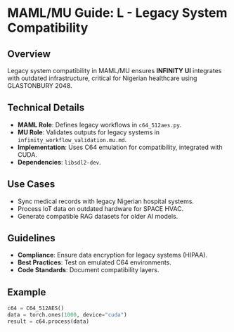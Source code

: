# MAML/MU Guide: L - Legacy System Compatibility

## Overview
Legacy system compatibility in MAML/MU ensures **INFINITY UI** integrates with outdated infrastructure, critical for Nigerian healthcare using GLASTONBURY 2048.

## Technical Details
- **MAML Role**: Defines legacy workflows in `c64_512aes.py`.
- **MU Role**: Validates outputs for legacy systems in `infinity_workflow_validation.mu.md`.
- **Implementation**: Uses C64 emulation for compatibility, integrated with CUDA.
- **Dependencies**: `libsdl2-dev`.

## Use Cases
- Sync medical records with legacy Nigerian hospital systems.
- Process IoT data on outdated hardware for SPACE HVAC.
- Generate compatible RAG datasets for older AI models.

## Guidelines
- **Compliance**: Ensure data encryption for legacy systems (HIPAA).
- **Best Practices**: Test on emulated C64 environments.
- **Code Standards**: Document compatibility layers.

## Example
```python
c64 = C64_512AES()
data = torch.ones(1000, device="cuda")
result = c64.process(data)
```